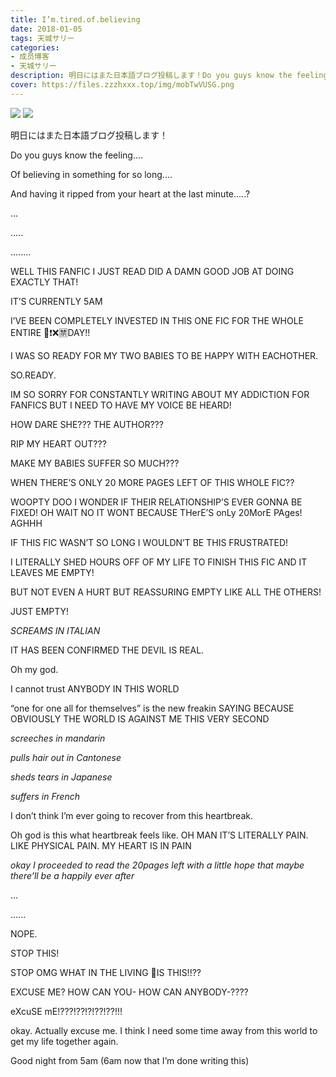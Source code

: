 ```yaml
---
title: I’m.tired.of.believing
date: 2018-01-05
tags: 天城サリー
categories: 
- 成员博客
- 天城サリー
description: 明日にはまた日本語ブログ投稿します！Do you guys know the feeling....Of believing in something for so long....And having it ripped from your heart at the last minute.....?................WELL THIS F...
cover: https://files.zzzhxxx.top/img/mobTwVUSG.png 
---
```

![](https://files.zzzhxxx.top/img/mobTwVUSG.png)
![](https://files.zzzhxxx.top/img/mobh5fSVt.jpg)

明日にはまた日本語ブログ投稿します！

Do you guys know the feeling....

Of believing in something for so long....

And having it ripped from your heart at the last minute.....?



...




.....





........



WELL THIS FANFIC I JUST READ DID A DAMN GOOD JOB AT DOING EXACTLY THAT! 


IT’S CURRENTLY 5AM 



I’VE BEEN COMPLETELY INVESTED IN THIS ONE FIC FOR THE WHOLE ENTIRE 🚫❗️❌🈲DAY!!

I WAS SO READY FOR MY TWO BABIES TO BE HAPPY WITH EACHOTHER.


SO.READY.

IM SO SORRY FOR CONSTANTLY WRITING ABOUT MY ADDICTION FOR FANFICS BUT I NEED TO HAVE MY VOICE BE HEARD! 


HOW DARE SHE??? THE AUTHOR??? 


RIP MY HEART OUT???


MAKE MY BABIES SUFFER SO MUCH???


WHEN THERE’S ONLY 20 MORE PAGES LEFT OF THIS WHOLE FIC??


WOOPTY DOO I WONDER IF THEIR RELATIONSHIP’S EVER GONNA BE FIXED! OH WAIT NO IT WONT BECAUSE THerE’S onLy 20MorE PAges! AGHHH 

IF THIS FIC WASN’T SO LONG I WOULDN’T BE THIS FRUSTRATED!

I LITERALLY SHED HOURS OFF OF MY LIFE TO FINISH THIS FIC AND IT LEAVES ME EMPTY!

BUT NOT EVEN A HURT BUT REASSURING EMPTY LIKE ALL THE OTHERS!

JUST EMPTY!

*SCREAMS IN ITALIAN* 

IT HAS BEEN CONFIRMED THE DEVIL IS REAL. 

Oh my god. 

I cannot trust ANYBODY IN THIS WORLD

“one for one all for themselves” is the new freakin SAYING BECAUSE OBVIOUSLY THE WORLD IS AGAINST ME THIS VERY SECOND 

*screeches in mandarin* 

*pulls hair out in Cantonese* 

*sheds tears in Japanese* 

*suffers in French* 

I don’t think I’m ever going to recover from this heartbreak. 

Oh god is this what heartbreak feels like. OH MAN IT’S LITERALLY PAIN. LIKE PHYSICAL PAIN. MY HEART IS IN PAIN 


*okay I proceeded to read the 20pages left with a little hope that maybe there’ll be a happily ever after*


...


......






NOPE. 

STOP THIS!

STOP OMG WHAT IN THE LIVING 🔞IS THIS!!?? 

EXCUSE ME? HOW CAN YOU- HOW CAN ANYBODY-????

eXcuSE mE!???!??!?!??!??!!! 

okay. Actually excuse me. I think I need some time away from this world to get my life together again. 


Good night from 5am (6am now that I’m done writing this) 








